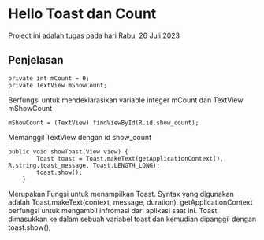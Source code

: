 # Hello Toast dan Count

Project ini adalah tugas pada hari Rabu, 26 Juli 2023

## Penjelasan

<pre><code>private int mCount = 0;
private TextView mShowCount;
</code></pre>
Berfungsi untuk mendeklarasikan variable integer mCount dan TextView mShowCount
<pre><code>mShowCount = (TextView) findViewById(R.id.show_count);</code></pre>
Memanggil TextView dengan id show_count
<pre><code>public void showToast(View view) {
        Toast toast = Toast.makeText(getApplicationContext(), R.string.toast_message, Toast.LENGTH_LONG);
        toast.show();
    }
</code></pre>
Merupakan Fungsi untuk menampilkan Toast. Syntax yang digunakan adalah Toast.makeText(context, message, duration).
getApplicationContext berfungsi untuk mengambil infromasi dari aplikasi saat ini. Toast dimasukkan ke dalam sebuah variabel toast dan kemudian dipanggil dengan toast.show();
